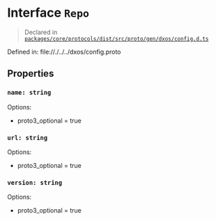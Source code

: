 # Interface `Repo`
> Declared in [`packages/core/protocols/dist/src/proto/gen/dxos/config.d.ts`]()

Defined in:
   file://./../../dxos/config.proto
## Properties
### `name: string`
Options:
  - proto3_optional = true
### `url: string`
Options:
  - proto3_optional = true
### `version: string`
Options:
  - proto3_optional = true